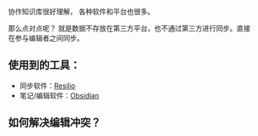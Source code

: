 
协作知识库很好理解，
各种软件和平台也很多。

那么点对点呢？
就是数据不存放在第三方平台，也不通过第三方进行同步。直接在参与编辑者之间同步。

## 使用到的工具：
- 同步软件：[Resilio](https://www.resilio.com/individuals/)
- 笔记/编辑软件：[Obsidian](https://obsidian.md/)


## 如何解决编辑冲突？
